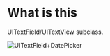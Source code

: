 # What is this

UITextField/UITextView subclass.

![UITextField+DatePicker](http://monosnap.com/image/TSwA3hPoDkdrr1jJRnGaaFQpI.png)